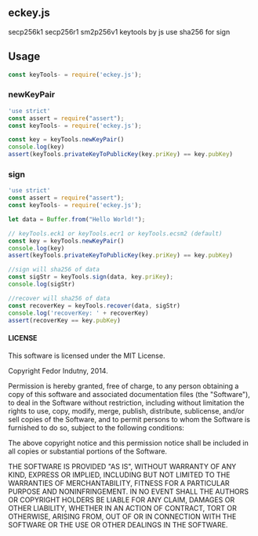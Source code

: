 ## eckey.js

secp256k1 secp256r1 sm2p256v1 keytools by js
use sha256 for sign

## Usage

``` js
const keyTools- = require('eckey.js');
```

### newKeyPair

```js
'use strict'
const assert = require("assert");
const keyTools- = require('eckey.js');

const key = keyTools.newKeyPair()
console.log(key)
assert(keyTools.privateKeyToPublicKey(key.priKey) == key.pubKey)
```

### sign

```js
'use strict'
const assert = require("assert");
const keyTools- = require('eckey.js');

let data = Buffer.from("Hello World!");

// keyTools.eck1 or keyTools.ecr1 or keyTools.ecsm2 (default)
const key = keyTools.newKeyPair()
console.log(key)
assert(keyTools.privateKeyToPublicKey(key.priKey) == key.pubKey)

//sign will sha256 of data
const sigStr = keyTools.sign(data, key.priKey);
console.log(sigStr)

//recover will sha256 of data
const recoverKey = keyTools.recover(data, sigStr)
console.log('recoverKey: ' + recoverKey)
assert(recoverKey == key.pubKey)
```

#### LICENSE

This software is licensed under the MIT License.

Copyright Fedor Indutny, 2014.

Permission is hereby granted, free of charge, to any person obtaining a
copy of this software and associated documentation files (the
"Software"), to deal in the Software without restriction, including
without limitation the rights to use, copy, modify, merge, publish,
distribute, sublicense, and/or sell copies of the Software, and to permit
persons to whom the Software is furnished to do so, subject to the
following conditions:

The above copyright notice and this permission notice shall be included
in all copies or substantial portions of the Software.

THE SOFTWARE IS PROVIDED "AS IS", WITHOUT WARRANTY OF ANY KIND, EXPRESS
OR IMPLIED, INCLUDING BUT NOT LIMITED TO THE WARRANTIES OF
MERCHANTABILITY, FITNESS FOR A PARTICULAR PURPOSE AND NONINFRINGEMENT. IN
NO EVENT SHALL THE AUTHORS OR COPYRIGHT HOLDERS BE LIABLE FOR ANY CLAIM,
DAMAGES OR OTHER LIABILITY, WHETHER IN AN ACTION OF CONTRACT, TORT OR
OTHERWISE, ARISING FROM, OUT OF OR IN CONNECTION WITH THE SOFTWARE OR THE
USE OR OTHER DEALINGS IN THE SOFTWARE.
